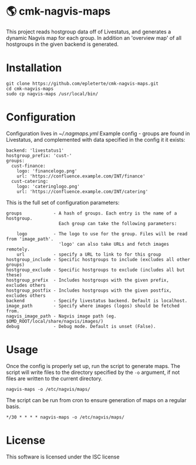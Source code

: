 :earth_americas: cmk-nagvis-maps
===============

This project reads hostgroup data off of Livestatus, and generates a dynamic Nagvis map for each group.
In addition an 'overview map' of all hostgroups in the given backend is generated.

Installation
============

    git clone https://github.com/epleterte/cmk-nagvis-maps.git
    cd cmk-nagvis-maps
    sudo cp nagvis-maps /usr/local/bin/

Configuration
=============
Configuration lives in _~/.nagmaps.yml_
Example config - groups are found in Livestatus, and complemented with data specified in the config it it exists:

    backend: 'livestatus1'
    hostgroup_prefix: 'cust-'
    groups:
      cust-finance:
        logo: 'financelogo.png'
        url: 'https://confluence.example.com/INT/finance'
      cust-catering:
        logo: 'cateringlogo.png'
        url: 'https://confluence.example.com/INT/catering'


This is the full set of configuration parameters:

    groups            - A hash of groups. Each entry is the name of a hostgroup.
                        Each group can take the following parameters:
                        
        logo          - The logo to use for the group. Files will be read from 'image_path'.
                        'logo' can also take URLs and fetch images remotely.
        url           - specify a URL to link to for this group
    hostgroup_include - Specific hostgroups to include (excludes all other groups)
    hostgroup_exclude - Specific hostgroups to exclude (includes all but these)
    hostgroup_prefix  - Includes hostgroups with the given prefix, excludes others
    hostgroup_postfix - Includes hostgroups with the given postfix, excludes others
    backend           - Specify livestatus backend. Default is localhost.
    image_path        - Specify where images (logos) should be fetched from.
    nagvis_image_path - Nagvis image path (eg. $OMD_ROOT/local/share/nagvis/images/)
    debug             - Debug mode. Default is unset (False).


Usage
=====

Once the config is properly set up, run the script to generate maps.
The script will write files to the directory specified by the `-o` argument, if not files are written to the current directory.

    nagvis-maps -o /etc/nagvis/maps/

The script can be run from cron to ensure generation of maps on a regular basis.

    */30 * * * * nagvis-maps -o /etc/nagvis/maps/

License
=======

This software is licensed under the ISC license
